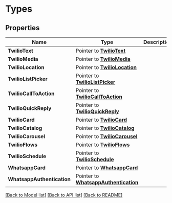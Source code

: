# Types

## Properties

Name | Type | Description | Notes
------------ | ------------- | ------------- | -------------
**TwilioText** | Pointer to [**TwilioText**](TwilioText.md) |  |
**TwilioMedia** | Pointer to [**TwilioMedia**](TwilioMedia.md) |  |
**TwilioLocation** | Pointer to [**TwilioLocation**](TwilioLocation.md) |  |
**TwilioListPicker** | Pointer to [**TwilioListPicker**](TwilioListPicker.md) |  |
**TwilioCallToAction** | Pointer to [**TwilioCallToAction**](TwilioCallToAction.md) |  |
**TwilioQuickReply** | Pointer to [**TwilioQuickReply**](TwilioQuickReply.md) |  |
**TwilioCard** | Pointer to [**TwilioCard**](TwilioCard.md) |  |
**TwilioCatalog** | Pointer to [**TwilioCatalog**](TwilioCatalog.md) |  |
**TwilioCarousel** | Pointer to [**TwilioCarousel**](TwilioCarousel.md) |  |
**TwilioFlows** | Pointer to [**TwilioFlows**](TwilioFlows.md) |  |
**TwilioSchedule** | Pointer to [**TwilioSchedule**](TwilioSchedule.md) |  |
**WhatsappCard** | Pointer to [**WhatsappCard**](WhatsappCard.md) |  |
**WhatsappAuthentication** | Pointer to [**WhatsappAuthentication**](WhatsappAuthentication.md) |  |

[[Back to Model list]](../README.md#documentation-for-models) [[Back to API list]](../README.md#documentation-for-api-endpoints) [[Back to README]](../README.md)



